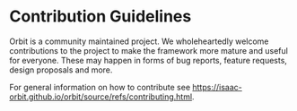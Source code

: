 # Contribution Guidelines

Orbit is a community maintained project. We wholeheartedly welcome contributions to the project to make
the framework more mature and useful for everyone. These may happen in forms of bug reports, feature requests,
design proposals and more.

For general information on how to contribute see
<https://isaac-orbit.github.io/orbit/source/refs/contributing.html>.

